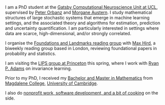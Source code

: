 I am a PhD student at the [Gatsby Computational Neuroscience Unit at UCL](https://www.ucl.ac.uk/gatsby/), supervised by [Peter Orbanz](http://www.gatsby.ucl.ac.uk/~porbanz/) and [Morgane Austern](https://sites.google.com/view/morganeaustern/). I study mathematical structures of large stochastic systems that emerge in machine learning settings, and the associated theory and algorithms for estimation, prediction and uncertainty quantification. I am particularly interested in settings where data are scarce, high-dimensional, and/or strongly correlated.

I organise the [Foundations and Landmarks reading group](https://foundations-landmarks.notion.site/) with [Max Hird](https://www.linkedin.com/in/max-hird-366a30b4/), a biweekly reading group based in London, reviewing foundational papers in probability and statistics. 

I am visiting the [LIPS group at Princeton](https://lips.cs.princeton.edu/) this spring, where I work with [Ryan P. Adams](https://www.cs.princeton.edu/~rpa/) on invariance learning.

Prior to my PhD, I received my [Bachelor and Master in Mathematics](https://www.maths.cam.ac.uk/) from [Magdalene College](https://www.magd.cam.ac.uk/), [University of Cambridge](https://www.cam.ac.uk/about-the-university).

I also do [nonprofit work, software development, and a bit of cooking](/non-maths) on the side.

